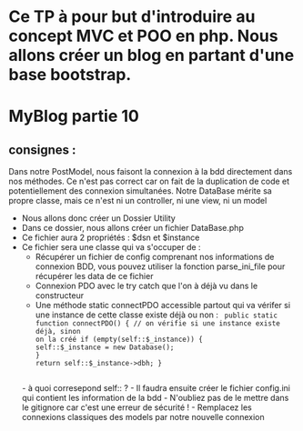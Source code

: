 # Ce TP à pour but d'introduire au concept MVC et POO en php. Nous allons créer un blog en partant d'une base bootstrap.

# MyBlog partie 10
## consignes : 
Dans notre PostModel, nous faisont la connexion à la bdd directement dans nos méthodes. 
Ce n'est pas correct car on fait de la duplication de code et potentiellement des connexion simultanées.
Notre DataBase mérite sa propre classe, mais ce n'est ni un controller, ni une view, ni un model
- Nous allons donc créer un Dossier Utility
- Dans ce dossier, nous allons créer un fichier DataBase.php
- Ce fichier aura 2 propriétés : $dsn et $instance
- Ce fichier sera une classe qui va s'occuper de :
    - Récupérer un fichier de config comprenant nos informations de connexion BDD, vous pouvez utiliser la fonction parse_ini_file pour récupérer les data de ce fichier
    - Connexion PDO avec le try catch que l'on à déjà vu dans le constructeur
    - Une méthode static connectPDO accessible partout qui va vérifer si une instance de cette classe existe déjà ou non :
      <code>
    public static function connectPDO()
        {
            // on vérifie si une instance existe déjà, sinon on la créé
        if (empty(self::$_instance)) {
            self::$_instance = new Database();
        }
        return self::$_instance->dbh;
    }
  </code>
    - à quoi corresepond self:: ?
    - Il faudra ensuite créer le fichier config.ini qui contient les information de la bdd
    - N'oubliez pas de le mettre dans le gitignore car c'est une erreur de sécurité !
    - Remplacez les connexions classiques des models par notre nouvelle connexion
